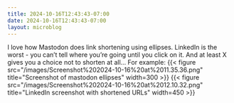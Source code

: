 ```yaml
---
title: 2024-10-16T12:43:43-07:00
date: 2024-10-16T12:43:43-07:00
layout: microblog
---
```

I love how Mastodon does link shortening using ellipses. LinkedIn is the worst - you can’t tell where you’re going until you click on it. And at least X gives you a choice not to shorten at all…
For example:
{{< figure src="/images/Screenshot%202024-10-16%20at%2011.35.36.png" title="Screenshot of mastodon ellipses" width=300 >}}
{{< figure src="/images/Screenshot%202024-10-16%20at%2012.10.32.png" title="LinkedIn screenshot with shortened URLs" width=450 >}}
